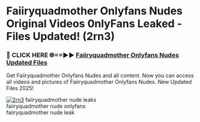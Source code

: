# Faiiryquadmother Onlyfans Nudes Original Videos 0nlyFans Leaked - Files Updated! (2rn3)

<h3>🔴 CLICK HERE 🌐==►► <a href="https://tinyurl.com/5h6xmrr3" rel="nofollow">Faiiryquadmother Onlyfans Nudes Updated Files</a></h3>

Get Faiiryquadmother Onlyfans Nudes and all content. Now you can access all videos and pictures of Faiiryquadmother Onlyfans Nudes. New Updated Files 2025!

[![2rn3](https://i.imgur.com/KVD873Z.gif)](https://tinyurl.com/5h6xmrr3)
faiiryquadmother nude leaks<br>
faiiryquadmother nude onlyfans<br>
faiiryquadmother nude leak